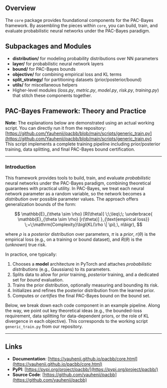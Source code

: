 ## Overview
The `core` package provides foundational components for the PAC-Bayes framework. By assembling the pieces within `core`, you can build, train, and evaluate
probabilistic neural networks under the PAC-Bayes paradigm.

## Subpackages and Modules
- **distribution/** for modeling probability distributions over NN parameters
- **layer/** for probabilistic neural network layers
- **bound/** for PAC-Bayes bounds
- **objective/** for combining empirical loss and KL terms
- **split_strategy/** for partitioning datasets (prior/posterior/bound)
- **utils/** for miscellaneous helpers
- Higher-level modules (*loss.py*, *metric.py*, *model.py*, *risk.py*, *training.py*)
  that stitch these components together.

## PAC-Bayes Framework: Theory and Practice

**Note:** The explanations below are demonstrated using an actual working script. You can directly run it from the repository:  
[https://github.com/Yauhenii/pacbb/blob/main/scripts/generic_train.py](https://github.com/Yauhenii/pacbb/blob/main/scripts/generic_train.py)  
This script implements a complete training pipeline including prior/posterior training, data splitting, and final PAC-Bayes bound certification.

---

### Introduction

This framework provides tools to build, train, and evaluate *probabilistic* neural networks under the PAC-Bayes paradigm, combining theoretical guarantees with practical utility. In PAC-Bayes, we treat each neural network parameter as a random variable, so the network becomes a *distribution* over possible parameter values. The approach offers generalization bounds of the form:

$$
\mathbb{E}_{\theta \sim \rho} [R(\theta)] 
\;\;\leq\;\;
\underbrace{ \mathbb{E}_{\theta \sim \rho} [r(\theta)] }_{\text{empirical loss}}
\;+\;\mathrm{Complexity}\bigl(KL(\rho \| \pi),\, n\bigr),
$$

where $\rho$ is a *posterior* distribution over parameters, 
$\pi$ is a *prior*, $r(\theta)$ is the empirical loss 
(e.g., on a training or bound dataset), and 
$R(\theta)$ is the (unknown) true risk.



In practice, one typically:

1. Chooses a **model** architecture in PyTorch and attaches *probabilistic distributions* (e.g., Gaussians) to its parameters.  
2. Splits data to allow for *prior* training, *posterior* training, and a dedicated set for *bound* evaluation.  
3. Trains the prior distribution, optionally measuring and bounding its risk.  
4. Initializes and refines the posterior distribution from the learned prior.  
5. Computes or *certifies* the final PAC-Bayes bound on the bound set.

Below, we break down each code component in an example pipeline. Along the way, we point out key theoretical ideas (e.g., the bounded-loss requirement, data splitting for data-dependent priors, or the role of KL divergence in each objective). This corresponds to the working script `generic_train.py` from our repository.

---


## Links

- **Documentation**: [https://yauhenii.github.io/pacbb/core.html](https://yauhenii.github.io/pacbb/core.html)
- **PyPI**: [https://pypi.org/project/pacbb/](https://pypi.org/project/pacbb/)
- **Source Code**: [https://github.com/yauhenii/pacbb](https://github.com/yauhenii/pacbb)
